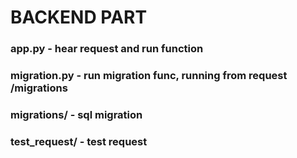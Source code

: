 # BACKEND PART
### app.py - hear request and run function
### migration.py - run migration func, running from request /migrations
### migrations/ - sql migration
### test_request/ - test request
